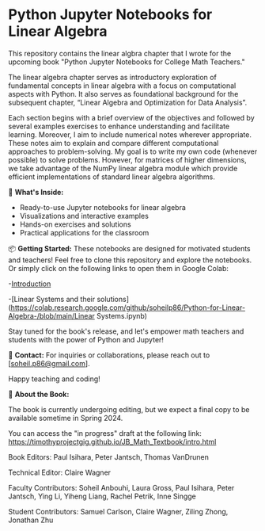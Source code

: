 # Python Jupyter Notebooks for Linear Algebra

This repository contains the linear algbra chapter that I wrote for the upcoming book "Python Jupyter Notebooks for College Math Teachers." 

The linear algebra chapter serves as introductory exploration of fundamental concepts in linear algebra with a focus on computational aspects with Python. It also serves as foundational background for the subsequent chapter, “Linear Algebra and Optimization for Data Analysis”.

Each section begins with a brief overview of the objectives and followed by several examples exercises to enhance understanding and facilitate learning. Moreover, I aim to include numerical notes wherever appropriate. These notes aim to explain and compare different computational approaches to problem-solving. My goal is to write my own code (whenever possible) to solve problems. However, for matrices of higher dimensions, we take advantage of the NumPy linear algebra module which provide efficient implementations of standard linear algebra algorithms.


🚀 **What's Inside:**
- Ready-to-use Jupyter notebooks for linear algebra
- Visualizations and interactive examples
- Hands-on exercises and solutions
- Practical applications for the classroom


📦 **Getting Started:**
These notebooks are designed for motivated students and teachers! Feel free to clone this repository and explore the notebooks. Or simply click on the following links to open them in Google Colab:

-[Introduction](https://colab.research.google.com/github/soheilp86/Python-for-Linear-Algebra-/blob/main/0-Introduction.ipynb)

-[Linear Systems and their solutions](https://colab.research.google.com/github/soheilp86/Python-for-Linear-Algebra-/blob/main/Linear Systems.ipynb)






Stay tuned for the book's release, and let's empower math teachers and students with the power of Python and Jupyter!

📧 **Contact:**
For inquiries or collaborations, please reach out to [soheil.p86@gmail.com].

Happy teaching and coding!


📘 **About the Book:**

The book is currently undergoing editing, but we expect a final copy to be available sometime in Spring 2024.

You can access the "in progress" draft at the following link: https://timothyprojectgig.github.io/JB_Math_Textbook/intro.html

Book Editors: Paul Isihara, Peter Jantsch, Thomas VanDrunen

Technical Editor: Claire Wagner

Faculty Contributors: Soheil Anbouhi, Laura Gross, Paul Isihara, Peter Jantsch, Ying Li, Yiheng Liang, Rachel Petrik, Inne Singge

Student Contributors: Samuel Carlson, Claire Wagner, Ziling Zhong, Jonathan Zhu

